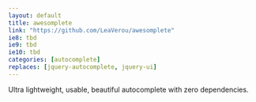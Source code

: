 ```yaml
---
layout: default 
title: awesomplete
link: "https://github.com/LeaVerou/awesomplete"
ie8: tbd 
ie9: tbd 
ie10: tbd 
categories: [autocomplete]
replaces: [jquery-autocomplete, jquery-ui]
---
```

Ultra lightweight, usable, beautiful autocomplete with zero dependencies.
